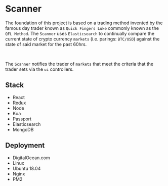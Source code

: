 # Scanner

The foundation of this project is based on a trading method invented by the famous day trader known as `Quick Fingers Luke` commonly known as the `QFL Method`. The `Scanner` uses `Elasticsearch` to continually compare the current state of crypto currency `markets` (i.e. parings: `BTC/USD`) against the state of said market for the past 60hrs.

<br/>

The `Scanner` notifies the trader of `markets` that meet the criteria that the trader sets via the `ui` controllers.

## Stack

- React
- Redux
- Node
- Koa
- Passport
- Elasticsearch
- MongoDB

## Deployment

- DigitalOcean.com
- Linux
- Ubuntu 18.04
- Nginx
- PM2
